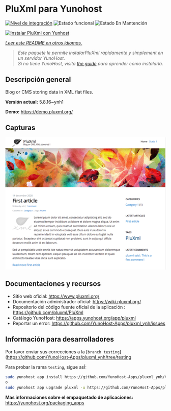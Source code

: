 <!--
Este archivo README esta generado automaticamente<https://github.com/YunoHost/apps/tree/master/tools/readme_generator>
No se debe editar a mano.
-->

# PluXml para Yunohost

[![Nivel de integración](https://dash.yunohost.org/integration/pluxml.svg)](https://ci-apps.yunohost.org/ci/apps/pluxml/) ![Estado funcional](https://ci-apps.yunohost.org/ci/badges/pluxml.status.svg) ![Estado En Mantención](https://ci-apps.yunohost.org/ci/badges/pluxml.maintain.svg)

[![Instalar PluXml con Yunhost](https://install-app.yunohost.org/install-with-yunohost.svg)](https://install-app.yunohost.org/?app=pluxml)

*[Leer este README en otros idiomas.](./ALL_README.md)*

> *Este paquete le permite instalarPluXml rapidamente y simplement en un servidor YunoHost.*  
> *Si no tiene YunoHost, visita [the guide](https://yunohost.org/install) para aprender como instalarla.*

## Descripción general

Blog or CMS storing data in XML flat files.


**Versión actual:** 5.8.16~ynh1

**Demo:** <https://demo.pluxml.org/>

## Capturas

![Captura de PluXml](./doc/screenshots/screenshot.png)

## Documentaciones y recursos

- Sitio web oficial: <https://www.pluxml.org/>
- Documentación administrador oficial: <https://wiki.pluxml.org/>
- Repositorio del código fuente oficial de la aplicación : <https://github.com/pluxml/PluXml>
- Catálogo YunoHost: <https://apps.yunohost.org/app/pluxml>
- Reportar un error: <https://github.com/YunoHost-Apps/pluxml_ynh/issues>

## Información para desarrolladores

Por favor enviar sus correcciones a la [`branch testing`](https://github.com/YunoHost-Apps/pluxml_ynh/tree/testing

Para probar la rama `testing`, sigue asÍ:

```bash
sudo yunohost app install https://github.com/YunoHost-Apps/pluxml_ynh/tree/testing --debug
o
sudo yunohost app upgrade pluxml -u https://github.com/YunoHost-Apps/pluxml_ynh/tree/testing --debug
```

**Mas informaciones sobre el empaquetado de aplicaciones:** <https://yunohost.org/packaging_apps>
